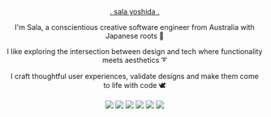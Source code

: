 
 <p align="center"><a href="http://salayoshida.com" style={color:"white"}> . sala yoshida . </a></p>

 <p align="center"> I'm Sala, a conscientious creative software engineer from Australia with Japanese roots 🌱 </p>

 <p align="center"> I like exploring the intersection between design and tech where functionality meets aesthetics ➰ </p>

 <p align="center"> I craft thoughtful user experiences, validate designs and make them come to life with code 🕊</p>
  <div align="center">
 
<img align="center" img src="https://img.icons8.com/external-tal-revivo-bold-tal-revivo/24/ffffff/external-javascript-is-a-high-level-interpreted-programming-language-logo-bold-tal-revivo.png"/>
<img align="center" img src="https://img.icons8.com/small/24/ffffff/html.png"/>
<img align="center" img src="https://img.icons8.com/small/24/ffffff/css.png"/>
<img align="center" img src="https://img.icons8.com/external-tal-revivo-bold-tal-revivo/24/ffffff/external-react-a-javascript-library-for-building-user-interfaces-logo-bold-tal-revivo.png"/>
<img align="center" img src="https://img.icons8.com/external-tal-revivo-light-tal-revivo/24/ffffff/external-redux-an-open-source-javascript-library-for-managing-application-state-logo-light-tal-revivo.png"/>
<img align="center" img src="https://img.icons8.com/external-tal-revivo-bold-tal-revivo/24/ffffff/external-nodejs-is-an-open-source-cross-platform-javascript-run-time-environment-logo-bold-tal-revivo.png"/>

</div>

 









